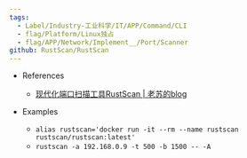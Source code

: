 ```yaml
---
tags:
  - Label/Industry-工业科学/IT/APP/Command/CLI
  - flag/Platform/Linux独占
  - flag/APP/Network/Implement__/Port/Scanner
github: RustScan/RustScan
---
```


- References
    - [现代化端口扫描工具RustScan | 老苏的blog](https://laosu.tech/2024/02/14/%E7%8E%B0%E4%BB%A3%E5%8C%96%E7%AB%AF%E5%8F%A3%E6%89%AB%E6%8F%8F%E5%B7%A5%E5%85%B7RustScan/)

- Examples
    - `alias rustscan='docker run -it --rm --name rustscan rustscan/rustscan:latest'`
    - `rustscan -a 192.168.0.9 -t 500 -b 1500 -- -A`
